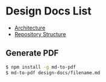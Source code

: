 # Design Docs List

* [Architecture](architecture.md)
* [Repository Structure](repository-structure.md)

## Generate PDF

```sh
$ npm install -g md-to-pdf
$ md-to-pdf design-docs/filename.md
```